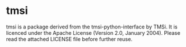 # tmsi

tmsi is a package derived from the tmsi-python-interface by TMSi.
It is licenced under the Apache License (Version 2.0, January 2004).
Please read the attached LICENSE file before further reuse.
